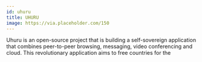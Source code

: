 ```yaml
---
id: uhuru
title: UHURU
image: https://via.placeholder.com/150
---
```

Uhuru is an open-source project that is building a self-sovereign application that combines peer-to-peer browsing, messaging, video conferencing and cloud. This revolutionary application aims to free countries for the